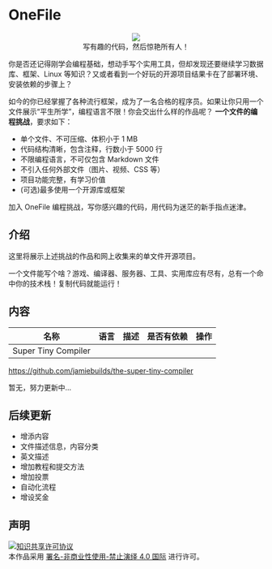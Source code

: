 # OneFile

<p align="center">
  <img src="https://cdn.jsdelivr.net/gh/521xueweihan/img_logo@main/logo/onefile.png"/>
  <br>写有趣的代码，然后惊艳所有人！
</p>

你是否还记得刚学会编程基础，想动手写个实用工具，但却发现还要继续学习数据库、框架、Linux 等知识？又或者看到一个好玩的开源项目结果卡在了部署环境、安装依赖的步骤上？

如今的你已经掌握了各种流行框架，成为了一名合格的程序员。如果让你只用一个文件展示“平生所学”，编程语言不限！你会交出什么样的作品呢？ **一个文件的编程挑战**，要求如下：
- 单个文件、不可压缩、体积小于 1 MB
- 代码结构清晰，包含注释，行数小于 5000 行
- 不限编程语言，不可仅包含 Markdown 文件
- 不引入任何外部文件（图片、视频、CSS 等）
- 项目功能完整，有学习价值
- (可选)最多使用一个开源库或框架

加入 OneFile 编程挑战，写你感兴趣的代码，用代码为迷茫的新手指点迷津。 


## 介绍
这里将展示上述挑战的作品和网上收集来的单文件开源项目。

一个文件能写个啥？游戏、编译器、服务器、工具、实用库应有尽有，总有一个命中你的技术栈！复制代码就能运行！

## 内容

| 名称 | 语言 | 描述 | 是否有依赖 | 操作 |
| --- | --- | ---- | -------- | ---- |
| Super Tiny Compiler |


https://github.com/jamiebuilds/the-super-tiny-compiler

暂无，努力更新中...

## 后续更新
- 增添内容
- 文件描述信息，内容分类
- 英文描述
- 增加教程和提交方法
- 增加投票
- 自动化流程
- 增设奖金


## 声明
<a rel="license" href="https://creativecommons.org/licenses/by-nc-nd/4.0/deed.zh"><img alt="知识共享许可协议" style="border-width: 0" src="https://licensebuttons.net/l/by-nc-nd/4.0/88x31.png"></a><br>本作品采用 <a rel="license" href="https://creativecommons.org/licenses/by-nc-nd/4.0/deed.zh">署名-非商业性使用-禁止演绎 4.0 国际</a> 进行许可。